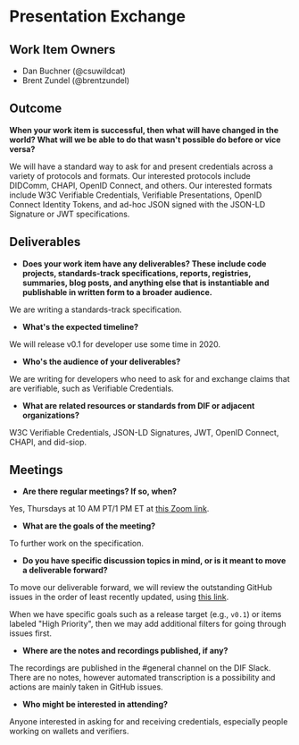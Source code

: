 # Presentation Exchange

## Work Item Owners
- Dan Buchner (@csuwildcat)
- Brent Zundel (@brentzundel)

## Outcome
**When your work item is successful, then what will have changed in the world? What
will we be able to do that wasn't possible do before or vice versa?**

We will have a standard way to ask for and present credentials across a variety
of protocols and formats. Our interested protocols include DIDComm, CHAPI,
OpenID Connect, and others. Our interested formats include W3C Verifiable
Credentials, Verifiable Presentations, OpenID Connect Identity Tokens, and
ad-hoc JSON signed with the JSON-LD Signature or JWT specifications.


## Deliverables
- **Does your work item have any deliverables? These include code projects,
  standards-track specifications, reports, registries, summaries, blog posts,
  and anything else that is instantiable and publishable in written form to a
  broader audience.**

We are writing a standards-track specification.

- **What's the expected timeline?**

We will release v0.1 for developer use some time in 2020.

- **Who's the audience of your deliverables?**

We are writing for developers who need to ask for and exchange claims that are
verifiable, such as Verifiable Credentials.

- **What are related resources or standards from DIF or adjacent
  organizations?**

W3C Verifiable Credentials, JSON-LD Signatures, JWT, OpenID Connect, CHAPI, and
did-siop.

## Meetings
- **Are there regular meetings? If so, when?**

Yes, Thursdays at 10 AM PT/1 PM ET at [this Zoom link](https://us02web.zoom.us/j/81365508259?pwd=MVlIanQydUYycG1rTlVkZHBDRERtZz09).

- **What are the goals of the meeting?**

To further work on the specification.

- **Do you have specific discussion topics in mind, or is it meant to move a
  deliverable forward?**

To move our deliverable forward, we will review the outstanding GitHub issues in the order of least recently updated, using [this link](https://github.com/decentralized-identity/presentation-exchange/issues?q=is%3Aissue+is%3Aopen+sort%3Aupdated-asc).

When we have specific goals such as a release target (e.g., `v0.1`) or items
labeled "High Priority", then we may add additional filters for going through
issues first.

- **Where are the notes and recordings published, if any?**

The recordings are published in the #general channel on the DIF Slack. There
are no notes, however automated transcription is a possibility and actions are
mainly taken in GitHub issues.

- **Who might be interested in attending?**

Anyone interested in asking for and receiving credentials, especially people
working on wallets and verifiers.
